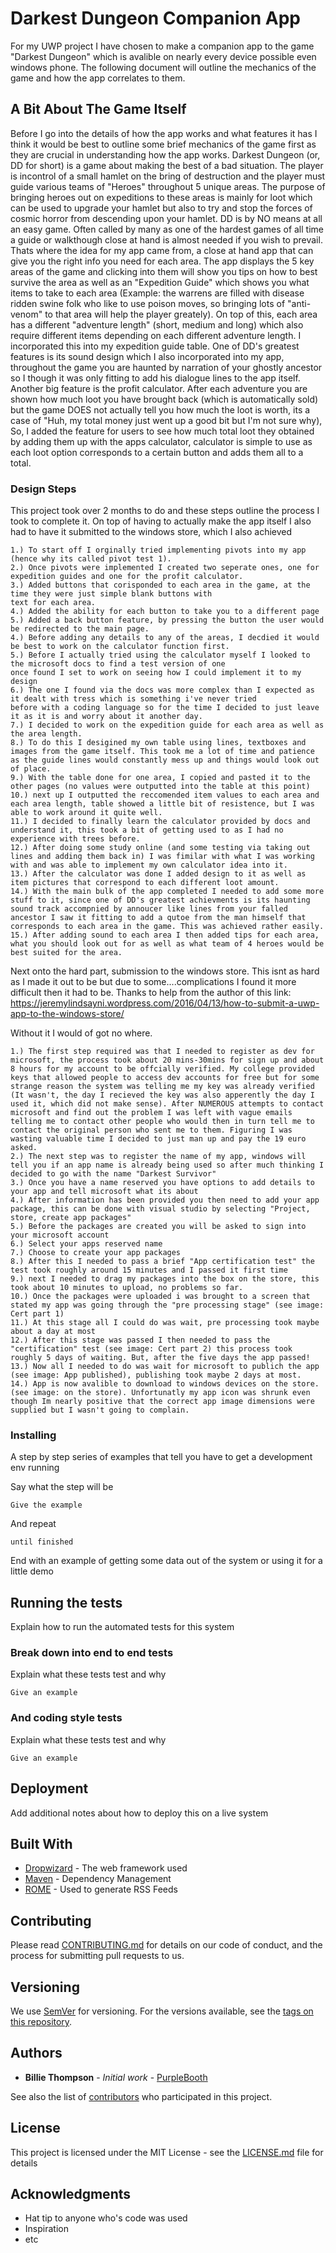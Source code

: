 # Darkest Dungeon Companion App

For my UWP project I have chosen to make a companion app to the game "Darkest Dungeon" which is avalible on nearly every device possible even windows phone. The following document will outline the mechanics of the game and how the app correlates to them. 

## A Bit About The Game Itself

Before I go into the details of how the app works and what features it has I think it would be best to outline some brief mechanics of the game first as they are crucial in understanding how the app works. Darkest Dungeon (or, DD for short) is a game about making the best of a bad situation. The player is incontrol of a small hamlet on the bring of destruction and the player must guide various teams of "Heroes" throughout 5 unique areas. The purpose of bringing heroes out on expeditions to these areas is mainly for loot which can be used to upgrade your hamlet but also to try and stop the forces of cosmic horror from descending upon your hamlet. DD is by NO means at all an easy game. Often called by many as one of the hardest games of all time a guide or walkthough close at hand is almost needed if you wish to prevail. Thats where the idea for my app came from, a close at hand app that can give you the right info you need for each area. The app displays the 5 key areas of the game and clicking into them will show you tips on how to best survive the area as well as an "Expedition Guide" which shows you what items to take to each area (Example: the warrens are filled with disease ridden swine folk who like to use poison moves, so bringing lots of "anti-venom" to that area will help the player greately). On top of this, each area has a different "adventure length" (short, medium and long) which also require different items depending on each different adventure length. I incorporated this into my expedition guide table. One of DD's greatest features is its sound design which I also incorporated into my app, throughout the game you are haunted by narration of your ghostly ancestor so I though it was only fitting to add his dialogue lines to the app itself. Another big feature is the profit calculator. After each adventure you are shown how much loot you have brought back (which is automatically sold) but the game DOES not actually tell you how much the loot is worth, its a case of "Huh, my total money just went up a good bit but I'm not sure why), So, I added the feature for users to see how much total loot they obtained by adding them up with the apps calculator, calculator is simple to use as each loot option corresponds to a certain button and adds them all to a total.  

### Design Steps

This project took over 2 months to do and these steps outline the process I took to complete it. On top of having to actually make the app itself I also had to have it submitted to the windows store, which I also achieved 

```
1.) To start off I orginally tried implementing pivots into my app (hence why its called pivot test 1).
2.) Once pivots were implemented I created two seperate ones, one for expedition guides and one for the profit calculator. 
3.) Added buttons that corisponded to each area in the game, at the time they were just simple blank buttons with 
text for each area.
4.) Added the ability for each button to take you to a different page 
5.) Added a back button feature, by pressing the button the user would be redirected to the main page. 
4.) Before adding any details to any of the areas, I decdied it would be best to work on the calculator function first.
5.) Before I actually tried using the calculator myself I looked to the microsoft docs to find a test version of one
once found I set to work on seeing how I could implement it to my design 
6.) The one I found via the docs was more complex than I expected as it dealt with tress which is something i've never tried 
before with a coding language so for the time I decided to just leave it as it is and worry about it another day. 
7.) I decided to work on the expedition guide for each area as well as the area length. 
8.) To do this I desigined my own table using lines, textboxes and images from the game itself. This took me a lot of time and patience
as the guide lines would constantly mess up and things would look out of place. 
9.) With the table done for one area, I copied and pasted it to the other pages (no values were outputted into the table at this point)
10.) next up I outputted the reccomended item values to each area and each area length, table showed a little bit of resistence, but I was able to work around it quite well. 
11.) I decided to finally learn the calculator provided by docs and understand it, this took a bit of getting used to as I had no experience with trees before. 
12.) After doing some study online (and some testing via taking out lines and adding them back in) I was fimilar with what I was working with and was able to implement my own calculator idea into it. 
13.) After the calculator was done I added design to it as well as item pictures that correspond to each different loot amount. 
14.) With the main bulk of the app completed I needed to add some more stuff to it, since one of DD's greatest achievments is its haunting sound track accompnied by annoucer like lines from your falled ancestor I saw it fitting to add a qutoe from the man himself that corresponds to each area in the game. This was achieved rather easily. 
15.) After adding sound to each area I then added tips for each area, what you should look out for as well as what team of 4 heroes would be best suited for the area. 
```

Next onto the hard part, submission to the windows store. This isnt as hard as I made it out to be but due to some....complications I found it more difficult then it had to be. Thanks to help from the author of this link: https://jeremylindsayni.wordpress.com/2016/04/13/how-to-submit-a-uwp-app-to-the-windows-store/

Without it I would of got no where. 

```
1.) The first step required was that I needed to register as dev for microsoft, the process took about 20 mins-30mins for sign up and about 8 hours for my account to be offcially verified. My college provided keys that allowed people to access dev accounts for free but for some strange reason the system was telling me my key was already verified (It wasn't, the day I recieved the key was also apperently the day I used it, which did not make sense). After NUMEROUS attempts to contact microsoft and find out the problem I was left with vague emails telling me to contact other people who would then in turn tell me to contact the original person who sent me to them. Figuring I was wasting valuable time I decided to just man up and pay the 19 euro asked. 
2.) The next step was to register the name of my app, windows will tell you if an app name is already being used so after much thinking I decided to go with the name "Darkest Survivor"
3.) Once you have a name reserved you have options to add details to your app and tell microsoft what its about
4.) After information has been provided you then need to add your app package, this can be done with visual studio by selecting "Project, store, create app packages"
5.) Before the packages are created you will be asked to sign into your microsoft account 
6.) Select your apps reserved name
7.) Choose to create your app packages
8.) After this I needed to pass a brief "App certification test" the test took roughly around 15 minutes and I passed it first time 
9.) next I needed to drag my packages into the box on the store, this took about 10 minutes to upload, no problems so far. 
10.) Once the packages were uploaded i was brought to a screen that stated my app was going through the "pre processing stage" (see image: Cert part 1)
11.) At this stage all I could do was wait, pre processing took maybe about a day at most 
12.) After this stage was passed I then needed to pass the "certification" test (see image: Cert part 2) this process took roughly 5 days of waiting. But, after the five days the app passed! 
13.) Now all I needed to do was wait for microsoft to publich the app (see image: App published), publishing took maybe 2 days at most. 
14.) App is now avalible to download to windows devices on the store. (see image: on the store). Unfortunatly my app icon was shrunk even though Im nearly positive that the correct app image dimensions were supplied but I wasn't going to complain. 
```

### Installing

A step by step series of examples that tell you have to get a development env running

Say what the step will be

```
Give the example
```

And repeat

```
until finished
```

End with an example of getting some data out of the system or using it for a little demo

## Running the tests

Explain how to run the automated tests for this system

### Break down into end to end tests

Explain what these tests test and why

```
Give an example
```

### And coding style tests

Explain what these tests test and why

```
Give an example
```

## Deployment

Add additional notes about how to deploy this on a live system

## Built With

* [Dropwizard](http://www.dropwizard.io/1.0.2/docs/) - The web framework used
* [Maven](https://maven.apache.org/) - Dependency Management
* [ROME](https://rometools.github.io/rome/) - Used to generate RSS Feeds

## Contributing

Please read [CONTRIBUTING.md](https://gist.github.com/PurpleBooth/b24679402957c63ec426) for details on our code of conduct, and the process for submitting pull requests to us.

## Versioning

We use [SemVer](http://semver.org/) for versioning. For the versions available, see the [tags on this repository](https://github.com/your/project/tags). 

## Authors

* **Billie Thompson** - *Initial work* - [PurpleBooth](https://github.com/PurpleBooth)

See also the list of [contributors](https://github.com/your/project/contributors) who participated in this project.

## License

This project is licensed under the MIT License - see the [LICENSE.md](LICENSE.md) file for details

## Acknowledgments

* Hat tip to anyone who's code was used
* Inspiration
* etc

